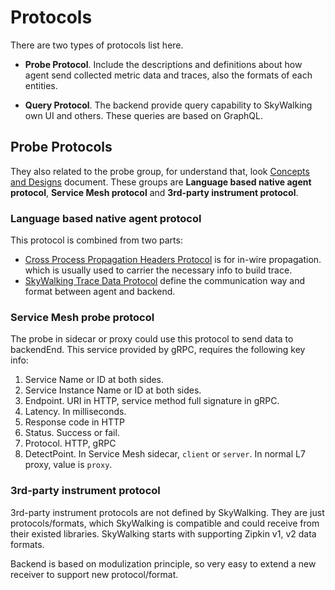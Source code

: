 # Protocols
There are two types of protocols list here. 

- **Probe Protocol**. Include the descriptions and definitions about how agent send collected metric data and traces, also the formats of each entities.

- **Query Protocol**. The backend provide query capability to SkyWalking own UI and others. These queries are based on GraphQL.

## Probe Protocols
They also related to the probe group, for understand that, look [Concepts and Designs](../concepts-and-designs/README.md) document.
These groups are **Language based native agent protocol**, **Service Mesh protocol** and **3rd-party instrument protocol**.  


### Language based native agent protocol
This protocol is combined from two parts:
* [Cross Process Propagation Headers Protocol](Skywalking-Cross-Process-Propagation-Headers-Protocol-v1.md) is for in-wire propagation.
which is usually used to carrier the necessary info to build trace.
* [SkyWalking Trace Data Protocol](Trace-Data-Protocol.md) define the communication way and format between agent and backend.


### Service Mesh probe protocol
The probe in sidecar or proxy could use this protocol to send data to backendEnd. This service provided by gRPC, requires 
the following key info:

1. Service Name or ID at both sides.
1. Service Instance Name or ID at both sides.
1. Endpoint. URI in HTTP, service method full signature in gRPC.
1. Latency. In milliseconds.
1. Response code in HTTP
1. Status. Success or fail.
1. Protocol. HTTP, gRPC
1. DetectPoint. In Service Mesh sidecar, `client` or `server`. In normal L7 proxy, value is `proxy`.


### 3rd-party instrument protocol
3rd-party instrument protocols are not defined by SkyWalking. They are just protocols/formats, which SkyWalking is compatible and
could receive from their existed libraries. SkyWalking starts with supporting Zipkin v1, v2 data formats.

Backend is based on modulization principle, so very easy to extend a new receiver to support new protocol/format.
